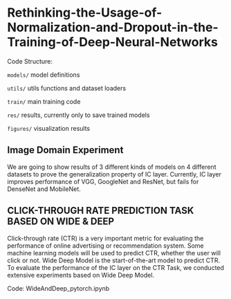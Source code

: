 # Rethinking-the-Usage-of-Normalization-and-Dropout-in-the-Training-of-Deep-Neural-Networks

Code Structure:

`models/` model definitions

`utils/` utils functions and dataset loaders

`train/` main training code

`res/` results, currently only to save trained models

`figures/` visualization results

## Image Domain Experiment

We are going to show results of 3 different kinds of models on 4 different datasets to prove the generalization property of IC layer. Currently, IC layer improves performance of VGG, GoogleNet and ResNet, but fails for DenseNet and MobileNet.


## CLICK-THROUGH RATE PREDICTION TASK BASED ON WIDE & DEEP
Click-through rate (CTR) is a very important metric for evaluating the performance of online advertising or recommendation system. Some machine learning models will be used to predict CTR, whether the user will click or not. Wide Deep Model is the start-of-the-art model to predict CTR. To evaluate the performance of the IC layer on the CTR Task, we conducted extensive experiments based on Wide Deep Model.

Code: WideAndDeep_pytorch.ipynb